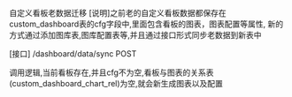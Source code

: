自定义看板老数据迁移
[说明]之前老的自定义看板数据都保存在 custom_dashboard表的cfg字段中,里面包含看板的图表，图表配置等属性,
新的方式通过添加图库表,图库配置表等,并且通过接口形式同步老数据到新表中

[接口] /dashboard/data/sync  POST

调用逻辑,当前看板存在,并且cfg不为空,看板与图表的关系表(custom_dashboard_chart_rel)为空,就会新生成图表以及配置




